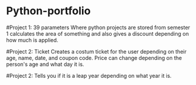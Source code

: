 # Python-portfolio
#Project 1: 39 parameters
Where python projects are stored from semester 1
calculates the area of something and also gives a discount depending on how much is applied.

#Project 2: Ticket
Creates a costum ticket for the user depending on their age, name, date, and coupon code. Price can change depending on the person's age and what day it is.

#Project 2:
Tells you if it is a leap year depending on what year it is.




